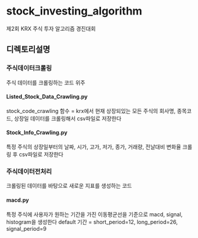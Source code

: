 # stock_investing_algorithm
제2회 KRX 주식 투자 알고리즘 경진대회

## 디렉토리설명
### 주식데이터크롤링
주식 데이터를 크롤링하는 코드 위주
#### Listed_Stock_Data_Crawling.py
stock_code_crawling 함수 = krx에서 현재 상장되있는 모든 주식의 회사명, 종목코드, 상장일 데이터를 크롤링해서 csv파일로 저장한다
#### Stock_Info_Crawling.py
특정 주식의 상장일부터의 날짜, 시가, 고가, 저가, 종가, 거래량, 전날대비 변화율 크롤링 후 csv파일로 저장한다

### 주식데이터전처리
크롤링된 데이터를 바탕으로 새로운 지표를 생성하는 코드
#### macd.py
특정 주식에 사용자가 원하는 기간을 가진 이동평균선을 기준으로 macd, signal, histogram을 생성한다
default 기간 = short_period=12, long_period=26, signal_period=9
